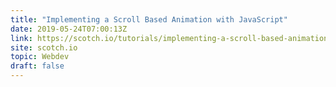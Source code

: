 ```yaml
---
title: "Implementing a Scroll Based Animation with JavaScript"
date: 2019-05-24T07:00:13Z
link: https://scotch.io/tutorials/implementing-a-scroll-based-animation-with-javascript?utm_medium=RSS&utm_source=hune
site: scotch.io
topic: Webdev
draft: false
---
```


